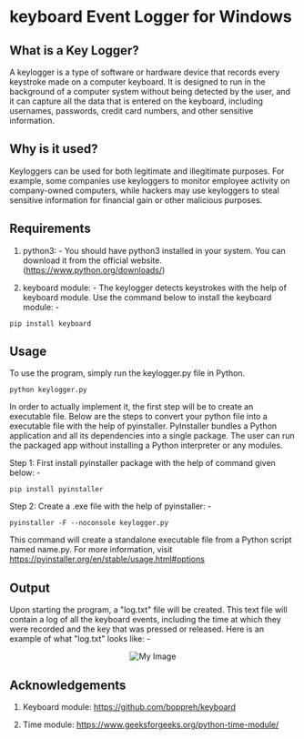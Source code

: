 # keyboard Event Logger for Windows

## What is a Key Logger?

A keylogger is a type of software or hardware device that records every keystroke made on a computer keyboard. It is
designed to run in the background of a computer system without being detected by the user, and it can capture all the data
that is entered on the keyboard, including usernames, passwords, credit card numbers, and other sensitive information.

## Why is it used?

Keyloggers can be used for both legitimate and illegitimate purposes. For example, some companies use keyloggers to 
monitor employee activity on company-owned computers, while hackers may use keyloggers to steal sensitive information for
financial gain or other malicious purposes.

## Requirements

1. python3: -
You should have python3 installed in your system. You can download it from the official website.   (https://www.python.org/downloads/)

2. keyboard module: -
The keylogger detects keystrokes with the help of keyboard module. Use the command below to install
the keyboard module: -

```
pip install keyboard
```

## Usage

To use the program, simply run the keylogger.py file in Python. 

```
python keylogger.py
```

In order to actually implement it, the first step will be to create an executable file. Below are the steps to convert your python file into
a executable file with the help of pyinstaller. PyInstaller bundles a Python application and all its dependencies into a single package. The 
user can run the packaged app without installing a Python interpreter or any modules.

Step 1: First install pyinstaller package with the help of command given below: -  

```pip install pyinstaller```

Step 2: Create a .exe file with the help of pyinstaller: -

```pyinstaller -F --noconsole keylogger.py```

This command will create a standalone executable file from a Python script named name.py. For more information, visit https://pyinstaller.org/en/stable/usage.html#options

## Output

Upon starting the program, a "log.txt" file will be created. This text file will contain a log of
all the keyboard events, including the time at which they were recorded and the key that was pressed or released. 
Here is an example of what "log.txt" looks like: -

<div align="center">
  <img src="https://user-images.githubusercontent.com/78775456/227770622-ca2419f4-b1f9-4345-af76-f688ced4ed92.png" alt="My Image">
</div>

## Acknowledgements

1. Keyboard module:
https://github.com/boppreh/keyboard

2. Time module:
https://www.geeksforgeeks.org/python-time-module/










